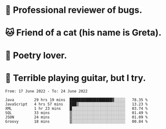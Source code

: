 # 🐛 Professional reviewer of bugs.
# 🐱 Friend of a cat (his name is Greta).
# 📜 Poetry lover.
# 🎸 Terrible playing guitar, but I try.

<!--START_SECTION:waka-->

```text
From: 17 June 2022 - To: 24 June 2022

Java         29 hrs 19 mins  ███████████████████▓░░░░░   78.35 %
JavaScript   4 hrs 57 mins   ███▒░░░░░░░░░░░░░░░░░░░░░   13.23 %
XML          1 hr 23 mins    █░░░░░░░░░░░░░░░░░░░░░░░░   03.74 %
SQL          33 mins         ▒░░░░░░░░░░░░░░░░░░░░░░░░   01.49 %
JSON         24 mins         ▒░░░░░░░░░░░░░░░░░░░░░░░░   01.09 %
Groovy       18 mins         ▒░░░░░░░░░░░░░░░░░░░░░░░░   00.84 %
```

<!--END_SECTION:waka-->
